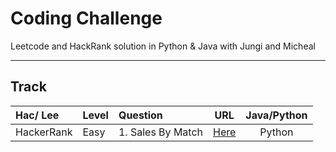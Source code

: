 # Coding Challenge
Leetcode and HackRank solution in Python & Java with Jungi and Micheal

---

## Track

| Hac/ Lee      | Level | Question |  URL   | Java/Python |
| :----------- |  :----------- | :----------- | :-----------: | :-----------: |
| HackerRank      | Easy | 1. Sales By Match |  <a href="https://www.hackerrank.com/challenges/sock-merchant/">Here</a>| Python|
